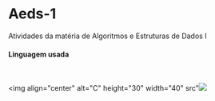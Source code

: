 # Aeds-1

 Atividades da matéria de Algoritmos e Estruturas de Dados I

 #### Linguagem usada
 
 <div style="display: inline_block"><br/>

  <img align="center" alt="C" height="30" width="40" src"<img src="https://cdn.jsdelivr.net/gh/devicons/devicon/icons/c/c-original.svg" />

</div>
